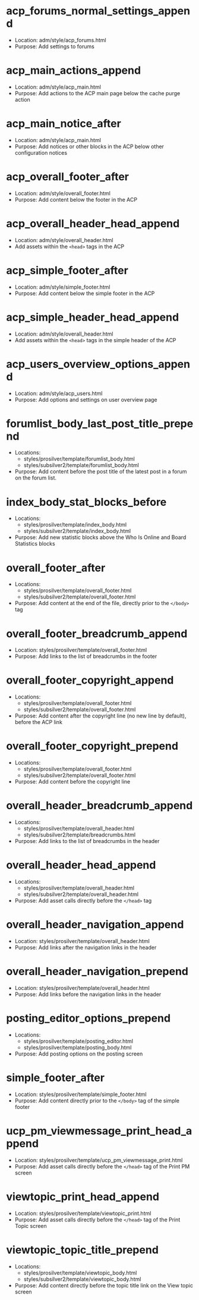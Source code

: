 acp_forums_normal_settings_append
===
* Location: adm/style/acp_forums.html
* Purpose: Add settings to forums

acp_main_actions_append
===
* Location: adm/style/acp_main.html
* Purpose: Add actions to the ACP main page below the cache purge action

acp_main_notice_after
===
* Location: adm/style/acp_main.html
* Purpose: Add notices or other blocks in the ACP below other configuration notices

acp_overall_footer_after
===
* Location: adm/style/overall_footer.html
* Purpose: Add content below the footer in the ACP

acp_overall_header_head_append
===
* Location: adm/style/overall_header.html
* Add assets within the `<head>` tags in the ACP

acp_simple_footer_after
===
* Location: adm/style/simple_footer.html
* Purpose: Add content below the simple footer in the ACP

acp_simple_header_head_append
===
* Location: adm/style/overall_header.html
* Add assets within the `<head>` tags in the simple header of the ACP

acp_users_overview_options_append
===
* Location: adm/style/acp_users.html
* Purpose: Add options and settings on user overview page

forumlist_body_last_post_title_prepend
====
* Locations:
    + styles/prosilver/template/forumlist_body.html
    + styles/subsilver2/template/forumlist_body.html
* Purpose: Add content before the post title of the latest post in a forum on the forum list.

index_body_stat_blocks_before
===
* Locations:
    + styles/prosilver/template/index_body.html
    + styles/subsilver2/template/index_body.html
* Purpose: Add new statistic blocks above the Who Is Online and Board Statistics blocks

overall_footer_after
===
* Locations:
    + styles/prosilver/template/overall_footer.html
    + styles/subsilver2/template/overall_footer.html
* Purpose: Add content at the end of the file, directly prior to the `</body>` tag

overall_footer_breadcrumb_append
===
* Location: styles/prosilver/template/overall_footer.html
* Purpose: Add links to the list of breadcrumbs in the footer

overall_footer_copyright_append
===
* Locations:
    + styles/prosilver/template/overall_footer.html
    + styles/subsilver2/template/overall_footer.html
* Purpose: Add content after the copyright line (no new line by default), before the ACP link

overall_footer_copyright_prepend
===
* Locations:
    + styles/prosilver/template/overall_footer.html
    + styles/subsilver2/template/overall_footer.html
* Purpose: Add content before the copyright line

overall_header_breadcrumb_append
===
* Locations:
    + styles/prosilver/template/overall_header.html
    + styles/subsilver2/template/breadcrumbs.html
* Purpose: Add links to the list of breadcrumbs in the header

overall_header_head_append
===
* Locations:
    + styles/prosilver/template/overall_header.html
    + styles/subsilver2/template/overall_header.html
* Purpose: Add asset calls directly before the `</head>` tag

overall_header_navigation_append
===
* Location: styles/prosilver/template/overall_header.html
* Purpose: Add links after the navigation links in the header

overall_header_navigation_prepend
===
* Location: styles/prosilver/template/overall_header.html
* Purpose: Add links before the navigation links in the header

posting_editor_options_prepend
===
* Locations:
    + styles/prosilver/template/posting_editor.html
    + styles/prosilver/template/posting_body.html
* Purpose: Add posting options on the posting screen

simple_footer_after
===
* Location: styles/prosilver/template/simple_footer.html
* Purpose: Add content directly prior to the `</body>` tag of the simple footer

ucp_pm_viewmessage_print_head_append
===
* Location: styles/prosilver/template/ucp_pm_viewmessage_print.html
* Purpose: Add asset calls directly before the `</head>` tag of the Print PM screen

viewtopic_print_head_append
===
* Location: styles/prosilver/template/viewtopic_print.html
* Purpose: Add asset calls directly before the `</head>` tag of the Print Topic screen

viewtopic_topic_title_prepend
===
* Locations:
    + styles/prosilver/template/viewtopic_body.html
    + styles/subsilver2/template/viewtopic_body.html
* Purpose: Add content directly before the topic title link on the View topic screen
